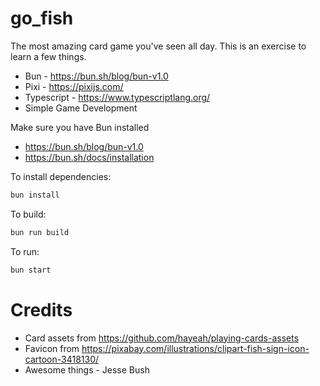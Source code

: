 # go_fish

The most amazing card game you've seen all day.
This is an exercise to learn a few things. 

* Bun - https://bun.sh/blog/bun-v1.0
* Pixi - https://pixijs.com/
* Typescript - https://www.typescriptlang.org/
* Simple Game Development


Make sure you have Bun installed
- https://bun.sh/blog/bun-v1.0
- https://bun.sh/docs/installation

To install dependencies:
```bash
bun install
```

To build:

```bash
bun run build
```

To run:

```bash
bun start
```

# Credits
* Card assets from https://github.com/hayeah/playing-cards-assets
* Favicon from https://pixabay.com/illustrations/clipart-fish-sign-icon-cartoon-3418130/
* Awesome things - Jesse Bush